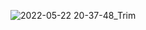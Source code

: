 

![2022-05-22 20-37-48_Trim](https://user-images.githubusercontent.com/83885154/169708789-78c152d6-fc71-4ba8-b583-a19383378265.gif)
